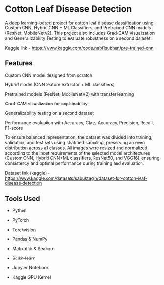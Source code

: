 #  Cotton Leaf Disease Detection
A deep learning–based project for cotton leaf disease classification using Custom CNN, Hybrid CNN + ML Classifiers, and Pretrained CNN models (ResNet, MobileNetV2).
This project also includes Grad-CAM visualization and Generalizability Testing to evaluate robustness on a second dataset.

Kaggle link - https://www.kaggle.com/code/nabi1subhan/pre-trained-cnn

## Features
Custom CNN model designed from scratch

Hybrid model (CNN feature extractor + ML classifiers)

Pretrained models (ResNet, MobileNetV2) with transfer learning

Grad-CAM visualization for explainability

Generalizability testing on a second dataset

Performance evaluation with Accuracy, Class Accuracy, Precision, Recall, F1-score

To ensure balanced representation, the dataset was divided into training, validation, and test sets using stratified sampling, preserving an even distribution across all classes. All images were resized and normalized according to the input requirements of the selected model architectures (Custom CNN, Hybrid CNN+ML classifiers, ResNet50, and VGG16), ensuring consistency and optimal performance during training and evaluation.

Dataset link (kaggle) - https://www.kaggle.com/datasets/sabuktagin/dataset-for-cotton-leaf-disease-detection

## Tools Used
- Python

- PyTorch

- Torchvision

- Pandas & NumPy

- Matplotlib & Seaborn

- Scikit-learn

- Jupyter Notebook

- Kaggle GPU Kernel
